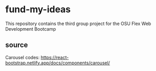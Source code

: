 # fund-my-ideas
This repository contains the third group project for the OSU Flex Web Development Bootcamp


## source

Carousel codes: https://react-bootstrap.netlify.app/docs/components/carousel/